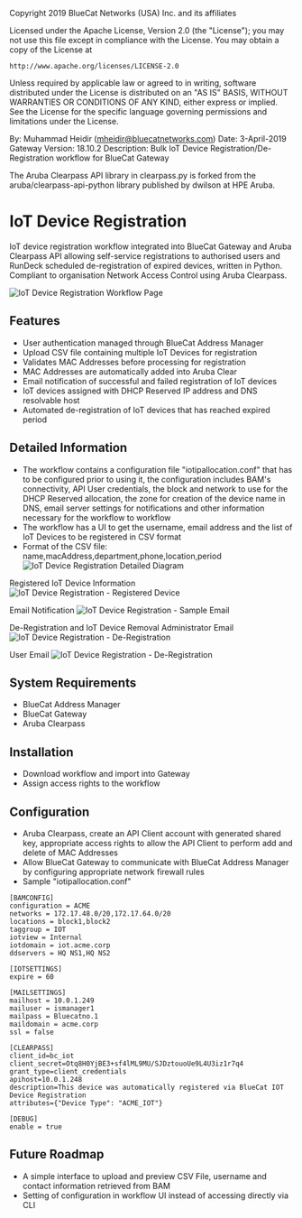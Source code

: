 Copyright 2019 BlueCat Networks (USA) Inc. and its affiliates

Licensed under the Apache License, Version 2.0 (the "License");
you may not use this file except in compliance with the License.
You may obtain a copy of the License at

    http://www.apache.org/licenses/LICENSE-2.0

Unless required by applicable law or agreed to in writing, software
distributed under the License is distributed on an "AS IS" BASIS,
WITHOUT WARRANTIES OR CONDITIONS OF ANY KIND, either express or implied.
See the License for the specific language governing permissions and
limitations under the License.

By: Muhammad Heidir (mheidir@bluecatnetworks.com)
 Date: 3-April-2019
 Gateway Version: 18.10.2
 Description: Bulk IoT Device Registration/De-Registration workflow for BlueCat Gateway

The Aruba Clearpass API library in clearpass.py is forked from the
aruba/clearpass-api-python library published by dwilson at HPE Aruba.

# IoT Device Registration

IoT device registration workflow integrated into BlueCat Gateway and Aruba
Clearpass API allowing self-service registrations to authorised users and RunDeck
scheduled de-registration of expired devices, written in Python. Compliant to
organisation Network Access Control using Aruba Clearpass.

![IoT Device Registration Workflow Page](https://i.ibb.co/GMbWL7W/Screenshot-2019-01-21-16-14-27.png)

## Features
 - User authentication managed through BlueCat Address Manager
 - Upload CSV file containing multiple IoT Devices for registration
 - Validates MAC Addresses before processing for registration
 - MAC Addresses are automatically added into Aruba Clear
 - Email notification of successful and failed registration of IoT devices
 - IoT devices assigned with DHCP Reserved IP address and DNS resolvable host
 - Automated de-registration of IoT devices that has reached expired period


## Detailed Information
- The workflow contains a configuration file "iotipallocation.conf" that has to be configured prior to using it, the configuration includes BAM's connectivity, API User credentials, the block and network to use for the DHCP Reserved allocation, the zone for creation of the device name in DNS, email server settings for notifications and other information necessary for the workflow to workflow
- The workflow has a UI to get the username, email address and the list of IoT Devices to be registered in CSV format
- Format of the CSV file: name,macAddress,department,phone,location,period
![IoT Device Registration Detailed Diagram](https://i.ibb.co/GMbWL7W/Screenshot-2019-01-21-16-14-27.png)

Registered IoT Device Information
![IoT Device Registration - Registered Device](https://i.ibb.co/KxvLW3j/Screenshot-2019-01-21-16-47-47.png)

Email Notification
![IoT Device Registration - Sample Email](https://i.ibb.co/KxvLW3j/Screenshot-2019-01-21-16-47-47.png)

De-Registration and IoT Device Removal
Administrator Email
![IoT Device Registration - De-Registration](https://i.ibb.co/Hn7g7VZ/Screenshot-2019-01-21-17-33-04.png)

User Email
![IoT Device Registration - De-Registration](https://i.ibb.co/v4Hsc5k/Screenshot-2019-01-21-17-33-56.png)

## System Requirements
 - BlueCat Address Manager
 - BlueCat Gateway
 - Aruba Clearpass


## Installation
 - Download workflow and import into Gateway
 - Assign access rights to the workflow
 
 
## Configuration
  - Aruba Clearpass, create an API Client account with generated shared key, appropriate
    access rights to allow the API Client to perform add and delete of MAC Addresses
  - Allow BlueCat Gateway to communicate with BlueCat Address Manager by configuring appropriate network firewall rules
  - Sample "iotipallocation.conf"

```
[BAMCONFIG]
configuration = ACME
networks = 172.17.48.0/20,172.17.64.0/20
locations = block1,block2
taggroup = IOT
iotview = Internal
iotdomain = iot.acme.corp
ddservers = HQ NS1,HQ NS2

[IOTSETTINGS]
expire = 60

[MAILSETTINGS]
mailhost = 10.0.1.249
mailuser = ismanager1
mailpass = Bluecatno.1
maildomain = acme.corp
ssl = false

[CLEARPASS]
client_id=bc_iot
client_secret=Otq8H0YjBE3+sf4lML9MU/SJDztouoUe9L4U3iz1r7q4
grant_type=client_credentials
apihost=10.0.1.248
description=This device was automatically registered via BlueCat IOT Device Registration
attributes={"Device Type": "ACME_IOT"}

[DEBUG]
enable = true
```

## Future Roadmap
- A simple interface to upload and preview CSV File, username and contact information retrieved from BAM
- Setting of configuration in workflow UI instead of accessing directly via CLI

